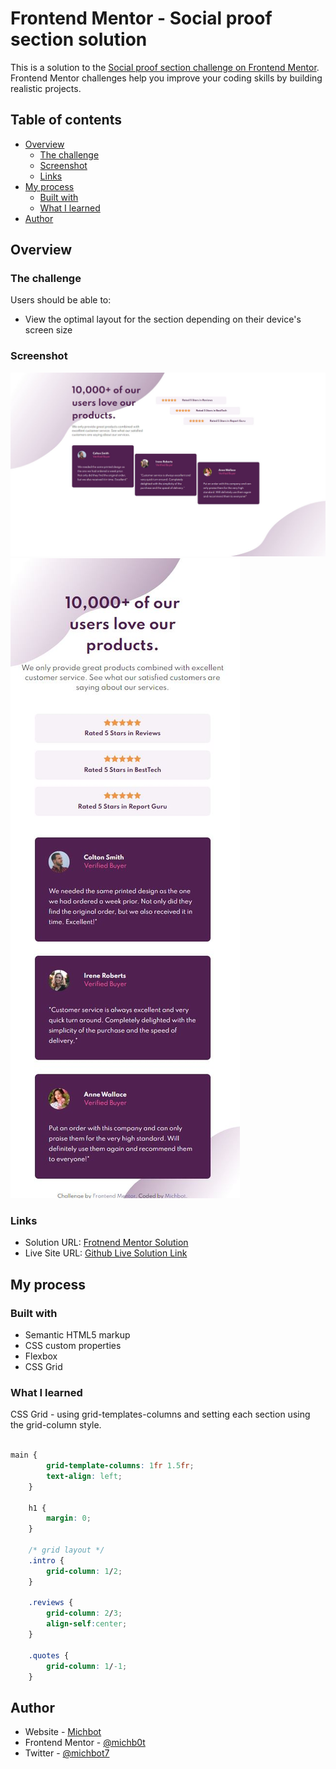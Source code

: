 # Frontend Mentor - Social proof section solution

This is a solution to the [Social proof section challenge on Frontend Mentor](https://www.frontendmentor.io/challenges/social-proof-section-6e0qTv_bA). Frontend Mentor challenges help you improve your coding skills by building realistic projects. 

## Table of contents

- [Overview](#overview)
  - [The challenge](#the-challenge)
  - [Screenshot](#screenshot)
  - [Links](#links)
- [My process](#my-process)
  - [Built with](#built-with)
  - [What I learned](#what-i-learned)
- [Author](#author)


## Overview

### The challenge

Users should be able to:

- View the optimal layout for the section depending on their device's screen size

### Screenshot

![Final Desktop View](/final/desktop-view.jpg)
![Final Mobile View](/final/mobile-view.JPG)

### Links

- Solution URL: [Frotnend Mentor Solution](https://www.frontendmentor.io/solutions/social-proof-section-using-css-and-html-F_Nr0yWc1)
- Live Site URL: [Github Live Solution Link](https://michb0t.github.io/fem-social-proof-section/)

## My process

### Built with

- Semantic HTML5 markup
- CSS custom properties
- Flexbox
- CSS Grid

### What I learned

CSS Grid - using grid-templates-columns and setting each section using the grid-column style. 


```css

main {
        grid-template-columns: 1fr 1.5fr;
        text-align: left;
    }

    h1 {
        margin: 0;
    }

    /* grid layout */
    .intro {
        grid-column: 1/2;
    }

    .reviews {
        grid-column: 2/3;
        align-self:center;
    }

    .quotes {
        grid-column: 1/-1;
    }

```

## Author

- Website - [Michbot](https://github.com/michb0t)
- Frontend Mentor - [@michb0t](https://www.frontendmentor.io/profile/michb0t)
- Twitter - [@michbot7](https://twitter.com/michbot7)

